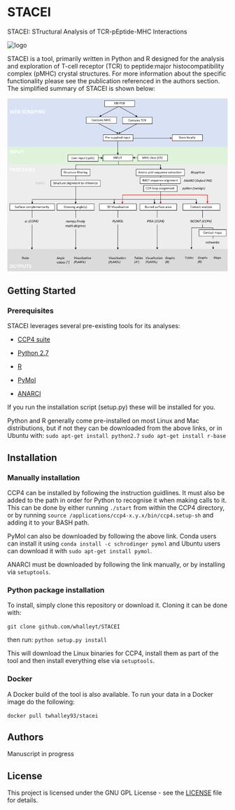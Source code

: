 # STACEI
STACEI: STructural Analysis of TCR-pEptide-MHC Interactions


![](https://github.com/WhalleyT/STACEI/blob/master/repo_files/logo.png?raw=true "logo")

STACEI is a tool, primarily written in Python and R designed for the analysis and exploration of T-cell receptor (TCR) to peptide:major histocompatibility complex (pMHC) crystal structures. For more information about the specific functionality please see the publication referenced in the authors section. The simplified summary of STACEI is shown below:

![](https://github.com/WhalleyT/STACEI/blob/master/repo_files/workflow.png?raw=true "STACEI workflow")


## Getting Started

### Prerequisites

STACEI leverages several pre-existing tools for its analyses:

* [CCP4 suite](http://www.ccp4.ac.uk/)

* [Python 2.7](https://www.python.org/download/releases/2.7/)

* [R](https://www.r-project.org/)

* [PyMol](https://www.schrodinger.com/suites/pymol)

* [ANARCI](http://opig.stats.ox.ac.uk/webapps/sabdab-sabpred/ANARCI.php)

If you run the installation script (setup.py) these will be installed for you.

Python and R generally come pre-installed on most Linux and Mac distributions, but if not they can be downloaded from the above links, or in Ubuntu with:
`sudo apt-get install python2.7`
`sudo apt-get install r-base`

## Installation
### Manually installation

CCP4 can be installed by following the instruction guidlines. It must also be added to the path in order for Python to recognise it when making calls to it. This can be done by either running `./start` from within the CCP4 directory, or by running `source /applications/ccp4-x.y.x/bin/ccp4.setup-sh` and adding it to your BASH path.

PyMol can also be downloaded by following the above link. Conda users can install it using `conda install -c schrodinger pymol` and Ubuntu users can download it with `sudo apt-get install pymol`.

ANARCI must be downloaded by following the link manually, or by installing via ```setuptools```.

### Python package installation
To install, simply clone this repository or download it. Cloning it can be done with:

`git clone github.com/whalleyt/STACEI`

then run:
 `python setup.py install`

This will download the Linux binaries for CCP4, install them as part of the tool and then install everything else via ```setuptools```.

### Docker
A Docker build of the tool is also available. To run your data in a Docker image do the following:

```docker pull twhalley93/stacei```
  

## Authors
Manuscript in  progress

## License

This project is licensed under the GNU GPL License - see the [LICENSE](LICENSE) file for details.
